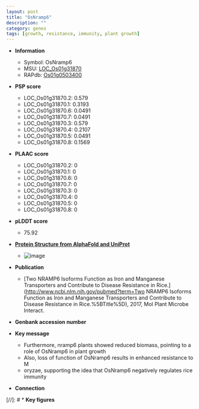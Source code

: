 ```yaml
---
layout: post
title: "OsNramp6"
description: ""
category: genes
tags: [growth, resistance, immunity, plant growth]
---
```


* **Information**  
    + Symbol: OsNramp6  
    + MSU: [LOC_Os01g31870](http://rice.plantbiology.msu.edu/cgi-bin/ORF_infopage.cgi?orf=LOC_Os01g31870)  
    + RAPdb: [Os01g0503400](http://rapdb.dna.affrc.go.jp/viewer/gbrowse_details/irgsp1?name=Os01g0503400)  

* **PSP score**  
    + LOC_Os01g31870.2: 0.579 
    + LOC_Os01g31870.1: 0.3193 
    + LOC_Os01g31870.6: 0.0491 
    + LOC_Os01g31870.7: 0.0491 
    + LOC_Os01g31870.3: 0.579 
    + LOC_Os01g31870.4: 0.2107 
    + LOC_Os01g31870.5: 0.0491 
    + LOC_Os01g31870.8: 0.1569 

* **PLAAC score**  
    + LOC_Os01g31870.2: 0 
    + LOC_Os01g31870.1: 0 
    + LOC_Os01g31870.6: 0 
    + LOC_Os01g31870.7: 0 
    + LOC_Os01g31870.3: 0 
    + LOC_Os01g31870.4: 0 
    + LOC_Os01g31870.5: 0 
    + LOC_Os01g31870.8: 0 

* **pLDDT score**
    + 75.92

* **[Protein Structure from AlphaFold and UniProt](https://www.uniprot.org/uniprotkb/Q5QN13/entry#structure)**
    + ![image](https://ricepsp.github.io/images/Q5/AF-Q5QN13-F1.png)

* **Publication**  
    + [Two NRAMP6 Isoforms Function as Iron and Manganese Transporters and Contribute to Disease Resistance in Rice.](http://www.ncbi.nlm.nih.gov/pubmed?term=Two NRAMP6 Isoforms Function as Iron and Manganese Transporters and Contribute to Disease Resistance in Rice.%5BTitle%5D), 2017, Mol Plant Microbe Interact.

* **Genbank accession number**  

* **Key message**  
    + Furthermore, nramp6 plants showed reduced biomass, pointing to a role of OsNramp6 in plant growth
    + Also, loss of function of OsNramp6 results in enhanced resistance to M
    + oryzae, supporting the idea that OsNramp6 negatively regulates rice immunity

* **Connection**  

[//]: # * **Key figures**  


